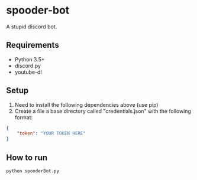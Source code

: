 # spooder-bot
A stupid discord bot.

## Requirements
- Python 3.5+
- discord.py
- youtube-dl

## Setup
1. Need to install the following dependencies above (use pip)
2. Create a file a base directory called "credentials.json" with the following format:
```json
{
    "token": "YOUR TOKEN HERE"
}
```

## How to run
```
python spooderBot.py
```